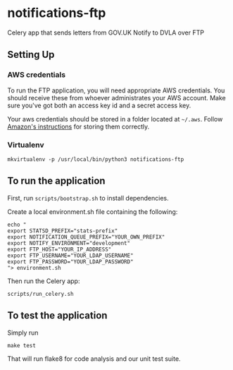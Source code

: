 # notifications-ftp

Celery app that sends letters from GOV.UK Notify to DVLA over FTP

## Setting Up

### AWS credentials

To run the FTP application, you will need appropriate AWS credentials. You should receive these from whoever administrates your AWS account. Make sure you've got both an access key id and a secret access key.

Your aws credentials should be stored in a folder located at `~/.aws`. Follow [Amazon's instructions](http://docs.aws.amazon.com/cli/latest/userguide/cli-chap-getting-started.html#cli-config-files) for storing them correctly.

### Virtualenv

```
mkvirtualenv -p /usr/local/bin/python3 notifications-ftp
```


##  To run the application

First, run `scripts/bootstrap.sh` to install dependencies.

Create a local environment.sh file containing the following:

```
echo "
export STATSD_PREFIX="stats-prefix"
export NOTIFICATION_QUEUE_PREFIX="YOUR_OWN_PREFIX"
export NOTIFY_ENVIRONMENT="development"
export FTP_HOST="YOUR_IP_ADDRESS"
export FTP_USERNAME="YOUR_LDAP_USERNAME"
export FTP_PASSWORD="YOUR_LDAP_PASSWORD"
"> environment.sh
```

Then run the Celery app:

```
scripts/run_celery.sh
```


##  To test the application

Simply run

```
make test
```

That will run flake8 for code analysis and our unit test suite.
